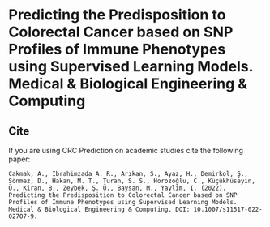 # Predicting the Predisposition to Colorectal Cancer based on SNP Profiles of Immune Phenotypes using Supervised Learning Models. Medical & Biological Engineering & Computing

## Cite

If you are using CRC Prediction on academic studies cite the following paper:

```
Cakmak, A., Ibrahimzada A. R., Arıkan, S., Ayaz, H., Demirkol, Ş., Sönmez, D., Hakan, M. T., Turan, S. S., Horozoğlu, C., Küçükhüseyin, Ö., Kiran, B., Zeybek, Ş. Ü., Baysan, M., Yaylim, I. (2022). Predicting the Predisposition to Colorectal Cancer based on SNP Profiles of Immune Phenotypes using Supervised Learning Models. Medical & Biological Engineering & Computing, DOI: 10.1007/s11517-022-02707-9.
```